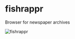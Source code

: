 # fishrappr
Browser for newspaper archives

![fishrappr](https://cloud.githubusercontent.com/assets/537867/14542943/b0fb64d2-025f-11e6-820d-fae48b97aa23.jpg)
